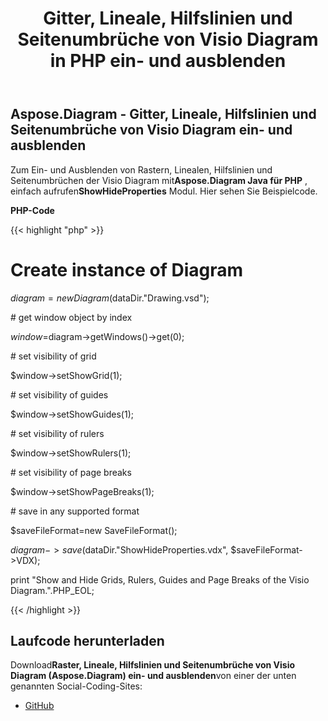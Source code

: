﻿---
title: Gitter, Lineale, Hilfslinien und Seitenumbrüche von Visio Diagram in PHP ein- und ausblenden
type: docs
weight: 40
url: /de/java/show-and-hide-grids-rulers-guides-and-page-breaks-of-the-visio-diagram-in-php/
---
## **Aspose.Diagram - Gitter, Lineale, Hilfslinien und Seitenumbrüche von Visio Diagram ein- und ausblenden**
Zum Ein- und Ausblenden von Rastern, Linealen, Hilfslinien und Seitenumbrüchen der Visio Diagram mit**Aspose.Diagram Java für PHP** , einfach aufrufen**ShowHideProperties** Modul. Hier sehen Sie Beispielcode.

**PHP-Code**

{{< highlight "php" >}}

 # Create instance of Diagram

$diagram =new Diagram($dataDir."Drawing.vsd");

\# get window object by index

$window=$diagram->getWindows()->get(0);

\# set visibility of grid

$window->setShowGrid(1);

\# set visibility of guides

$window->setShowGuides(1);

\# set visibility of rulers

$window->setShowRulers(1);

\# set visibility of page breaks

$window->setShowPageBreaks(1);

\# save in any supported format

$saveFileFormat=new SaveFileFormat();

$diagram->save($dataDir."ShowHideProperties.vdx", $saveFileFormat->VDX);

print "Show and Hide Grids, Rulers, Guides and Page Breaks of the Visio Diagram.".PHP_EOL;

{{< /highlight >}}
## **Laufcode herunterladen**
 Download**Raster, Lineale, Hilfslinien und Seitenumbrüche von Visio Diagram (Aspose.Diagram) ein- und ausblenden**von einer der unten genannten Social-Coding-Sites:

- [GitHub](https://github.com/asposediagram/Aspose.Diagram-for-Java/blob/master/Plugins/Aspose_Diagram_Java_for_PHP/src/aspose/diagram/WorkingwithWindowElements/ShowHideProperties.php)
